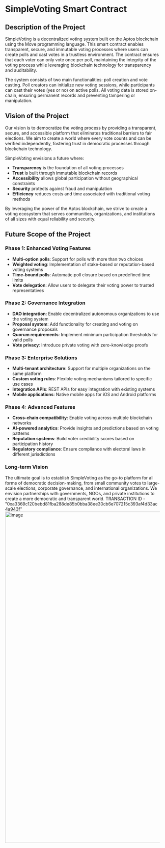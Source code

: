 # SimpleVoting Smart Contract

## Description of the Project

SimpleVoting is a decentralized voting system built on the Aptos blockchain using the Move programming language. This smart contract enables transparent, secure, and immutable voting processes where users can create polls and cast votes in a trustless environment. The contract ensures that each voter can only vote once per poll, maintaining the integrity of the voting process while leveraging blockchain technology for transparency and auditability.

The system consists of two main functionalities: poll creation and vote casting. Poll creators can initialize new voting sessions, while participants can cast their votes (yes or no) on active polls. All voting data is stored on-chain, ensuring permanent records and preventing tampering or manipulation.

## Vision of the Project

Our vision is to democratize the voting process by providing a transparent, secure, and accessible platform that eliminates traditional barriers to fair elections. We aim to create a world where every vote counts and can be verified independently, fostering trust in democratic processes through blockchain technology.

SimpleVoting envisions a future where:
- **Transparency** is the foundation of all voting processes
- **Trust** is built through immutable blockchain records
- **Accessibility** allows global participation without geographical constraints
- **Security** protects against fraud and manipulation
- **Efficiency** reduces costs and time associated with traditional voting methods

By leveraging the power of the Aptos blockchain, we strive to create a voting ecosystem that serves communities, organizations, and institutions of all sizes with equal reliability and security.

## Future Scope of the Project

### Phase 1: Enhanced Voting Features
- **Multi-option polls**: Support for polls with more than two choices
- **Weighted voting**: Implementation of stake-based or reputation-based voting systems
- **Time-bound polls**: Automatic poll closure based on predefined time limits
- **Vote delegation**: Allow users to delegate their voting power to trusted representatives

### Phase 2: Governance Integration
- **DAO integration**: Enable decentralized autonomous organizations to use the voting system
- **Proposal system**: Add functionality for creating and voting on governance proposals
- **Quorum requirements**: Implement minimum participation thresholds for valid polls
- **Vote privacy**: Introduce private voting with zero-knowledge proofs

### Phase 3: Enterprise Solutions
- **Multi-tenant architecture**: Support for multiple organizations on the same platform
- **Custom voting rules**: Flexible voting mechanisms tailored to specific use cases
- **Integration APIs**: REST APIs for easy integration with existing systems
- **Mobile applications**: Native mobile apps for iOS and Android platforms

### Phase 4: Advanced Features
- **Cross-chain compatibility**: Enable voting across multiple blockchain networks
- **AI-powered analytics**: Provide insights and predictions based on voting patterns
- **Reputation systems**: Build voter credibility scores based on participation history
- **Regulatory compliance**: Ensure compliance with electoral laws in different jurisdictions

### Long-term Vision
The ultimate goal is to establish SimpleVoting as the go-to platform for all forms of democratic decision-making, from small community votes to large-scale elections, corporate governance, and international organizations. We envision partnerships with governments, NGOs, and private institutions to create a more democratic and transparent world.
TRANSACTION ID - "0xa3369c120bebd81fba288de85b0bba38ee30cb6e707215c393af4d33ac4a943f"
<img width="1920" height="1080" alt="image" src="https://github.com/user-attachments/assets/560d4bc3-dd4a-4b2e-aa8c-a5160dd16d4f" />

